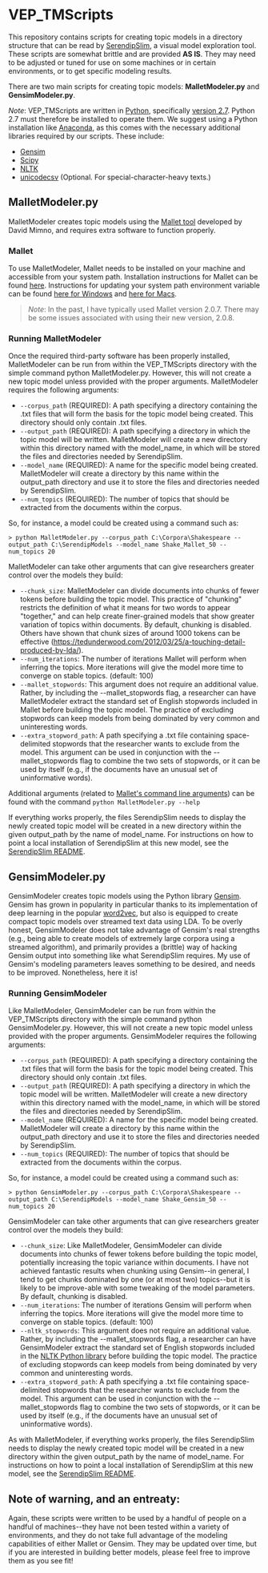 # VEP_TMScripts
This repository contains scripts for creating topic models in a directory structure that can be read by [SerendipSlim](https://github.com/uwgraphics/SerendipSlim), a visual model exploration tool. These scripts are somewhat brittle and are provided **AS IS**. They may need to be adjusted or tuned for use on some machines or in certain environments, or to get specific modeling results.

There are two main scripts for creating topic models: **MalletModeler.py** and **GensimModeler.py**.

*Note*: VEP_TMScripts are written in [Python](https://www.python.org/), specifically [version 2.7](https://docs.python.org/2.7/). Python 2.7 must therefore be installed to operate them. We suggest using a Python installation like [Anaconda](https://www.continuum.io/downloads), as this comes with the necessary additional libraries required by our scripts. These include:

- [Gensim](https://radimrehurek.com/gensim/)
- [Scipy](https://www.scipy.org/)
- [NLTK](http://www.nltk.org/)
- [unicodecsv](https://github.com/jdunck/python-unicodecsv) (Optional. For special-character-heavy texts.)

## MalletModeler.py
MalletModeler creates topic models using the [Mallet tool](http://mallet.cs.umass.edu/topics.php) developed by David Mimno, and requires extra software to function properly.

### Mallet
To use MalletModeler, Mallet needs to be installed on your machine and accessible from your system path. Installation instructions for Mallet can be found [here](http://mallet.cs.umass.edu/download.php). Instructions for updating your system path environment variable can be found [here for Windows](https://www.java.com/en/download/help/path.xml) and [here for Macs](https://www.cyberciti.biz/faq/appleosx-bash-unix-change-set-path-environment-variable/).

> *Note*: In the past, I have typically used Mallet version 2.0.7. There may be some issues associated with using their new version, 2.0.8.

### Running MalletModeler
Once the required third-party software has been properly installed, MalletModeler can be run from within the VEP_TMScripts directory with the simple command python MalletModeler.py. However, this will not create a new topic model unless provided with the proper arguments. MalletModeler requires the following arguments:

- `--corpus_path` (REQUIRED): A path specifying a directory containing the .txt files that will form the basis for the topic model being created. This directory should only contain .txt files.
- `--output_path` (REQUIRED): A path specifying a directory in which the topic model will be written. MalletModeler will create a new directory within this directory named with the model_name, in which will be stored the files and directories needed by SerendipSlim.
- `--model_name` (REQUIRED): A name for the specific model being created. MalletModeler will create a directory by this name within the output_path directory and use it to store the files and directories needed by SerendipSlim.
- `--num_topics` (REQUIRED): The number of topics that should be extracted from the documents within the corpus.

So, for instance, a model could be created using a command such as:

```
> python MalletModeler.py --corpus_path C:\Corpora\Shakespeare --output_path C:\SerendipModels --model_name Shake_Mallet_50 --num_topics 20
```

MalletModeler can take other arguments that can give researchers greater control over the models they build:

- `--chunk_size`: MalletModeler can divide documents into chunks of fewer tokens before building the topic model. This practice of "chunking" restricts the definition of what it means for two words to appear "together," and can help create finer-grained models that show greater variation of topics within documents. By default, chunking is disabled. Others have shown that chunk sizes of around 1000 tokens can be effective (https://tedunderwood.com/2012/03/25/a-touching-detail-produced-by-lda/).
- `--num_iterations`: The number of iterations Mallet will perform when inferring the topics. More iterations will give the model more time to converge on stable topics. (default: 100)
- `--mallet_stopwords`: This argument does not require an additional value. Rather, by including the --mallet_stopwords flag, a researcher can have MalletModeler extract the standard set of English stopwords included in Mallet before building the topic model. The practice of excluding stopwords can keep models from being dominated by very common and uninteresting words.
- `--extra_stopword_path`: A path specifying a .txt file containing space-delimited stopwords that the researcher wants to exclude from the model. This argument can be used in conjunction with the --mallet_stopwords flag to combine the two sets of stopwords, or it can be used by itself (e.g., if the documents have an unusual set of uninformative words).

Additional arguments (related to [Mallet's command line arguments](http://mallet.cs.umass.edu/topics.php)) can be found with the command `python MalletModeler.py --help`

If everything works properly, the files SerendipSlim needs to display the newly created topic model will be created in a new directory within the given output_path by the name of model_name. For instructions on how to point a local installation of SerendipSlim at this new model, see the [SerendipSlim README](https://github.com/uwgraphics/SerendipSlim#serendipslim-model-format).

## GensimModeler.py
GensimModeler creates topic models using the Python library [Gensim](https://radimrehurek.com/gensim/). Gensim has grown in popularity in particular thanks to its implementation of deep learning in the popular [word2vec](https://radimrehurek.com/gensim/models/word2vec.html), but also is equipped to create compact topic models over streamed text data using LDA. To be overly honest, GensimModeler does not take advantage of Gensim's real strengths (e.g., being able to create models of extremely large corpora using a streamed algorithm), and primarily provides a (brittle) way of hacking Gensim output into something like what SerendipSlim requires. My use of Gensim's modeling parameters leaves something to be desired, and needs to be improved. Nonetheless, here it is!

### Running GensimModeler
Like MalletModeler, GensimModeler can be run from within the VEP_TMScripts directory with the simple command python GensimModeler.py. However, this will not create a new topic model unless provided with the proper arguments. GensimModeler requires the following arguments:

- `--corpus_path` (REQUIRED): A path specifying a directory containing the .txt files that will form the basis for the topic model being created. This directory should only contain .txt files.
- `--output_path` (REQUIRED): A path specifying a directory in which the topic model will be written. MalletModeler will create a new directory within this directory named with the model_name, in which will be stored the files and directories needed by SerendipSlim.
- `--model_name` (REQUIRED): A name for the specific model being created. MalletModeler will create a directory by this name within the output_path directory and use it to store the files and directories needed by SerendipSlim.
- `--num_topics` (REQUIRED): The number of topics that should be extracted from the documents within the corpus.

So, for instance, a model could be created using a command such as:

```
> python GensimModeler.py --corpus_path C:\Corpora\Shakespeare --output_path C:\SerendipModels --model_name Shake_Gensim_50 --num_topics 20
```

GensimModeler can take other arguments that can give researchers greater control over the models they build:

- `--chunk_size`: Like MalletModeler, GensimModeler can divide documents into chunks of fewer tokens before building the topic model, potentially increasing the topic variance within documents. I have not achieved fantastic results when chunking using Gensim--in general, I tend to get chunks dominated by one (or at most two) topics--but it is likely to be improve-able with some tweaking of the model parameters. By default, chunking is disabled.
- `--num_iterations`: The number of iterations Gensim will perform when inferring the topics. More iterations will give the model more time to converge on stable topics. (default: 100)
- `--nltk_stopwords`: This argument does not require an additional value. Rather, by including the --mallet_stopwords flag, a researcher can have GensimModeler extract the standard set of English stopwords included in the [NLTK Python library](http://www.nltk.org/) before building the topic model. The practice of excluding stopwords can keep models from being dominated by very common and uninteresting words.
- `--extra_stopword_path`: A path specifying a .txt file containing space-delimited stopwords that the researcher wants to exclude from the model. This argument can be used in conjunction with the --mallet_stopwords flag to combine the two sets of stopwords, or it can be used by itself (e.g., if the documents have an unusual set of uninformative words).

As with MalletModeler, if everything works properly, the files SerendipSlim needs to display the newly created topic model will be created in a new directory within the given output_path by the name of model_name. For instructions on how to point a local installation of SerendipSlim at this new model, see the [SerendipSlim README](https://github.com/uwgraphics/SerendipSlim#serendipslim-model-format).

## Note of warning, and an entreaty:
Again, these scripts were written to be used by a handful of people on a handful of machines--they have not been tested within a variety of environments, and they do not take full advantage of the modeling capabilities of either Mallet or Gensim. They may be updated over time, but if you are interested in building better models, please feel free to improve them as you see fit!
